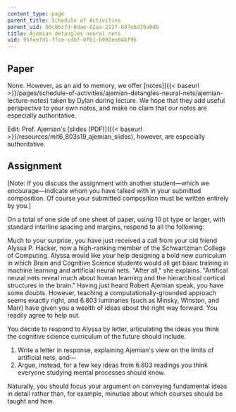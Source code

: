 ```yaml
---
content_type: page
parent_title: Schedule of Activities
parent_uid: 00c0bcfd-0dae-62aa-223f-607ebd39a0db
title: Ajemian detangles neural nets
uid: 95fee7d1-ffce-cdbf-0fb1-b992ee84bf9b
---
```


Paper
-----

None. However, as an aid to memory, we offer [notes]({{< baseurl >}}/pages/schedule-of-activities/ajemian-detangles-neural-nets/ajemian-lecture-notes) taken by Dylan during lecture. We hope that they add useful perspective to your own notes, and make no claim that our notes are especially authoritative.

Edit: Prof. Ajemian's [slides (PDF)]({{< baseurl >}}/resources/mit6_803s19_ajemian_slides), however, are especially authoritative.

Assignment
----------

\[Note: If you discuss the assignment with another student—which we encourage—indicate whom you have talked with in your submitted composition. Of course your submitted composition must be written entirely by you.\]

On a total of one side of one sheet of paper, using 10 pt type or larger, with standard interline spacing and margins, respond to all the following:

Much to your surprise, you have just received a call from your old friend Alyssa P. Hacker, now a high-ranking member of the Schwartzman College of Computing. Alyssa would like your help designing a bold new curriculum in which Brain and Cognitive Science students would all get basic training in machine learning and artificial neural nets. "After all," she explains. "Artifical neural nets reveal much about human learning and the hierarchical cortical structures in the brain." Having just heard Robert Ajemian speak, you have some doubts. However, teaching a computationally-grounded approach seems exactly right, and 6.803 luminaries (such as Minsky, Winston, and Marr) have given you a wealth of ideas about the right way forward. You readily agree to help out.

You decide to respond to Alyssa by letter, articulating the ideas you think the cognitive science curriculum of the future should include.

1.  Write a letter in response, explaining Ajemian's view on the limits of artificial nets, and—
2.  Argue, instead, for a few key ideas from 6.803 readings you think everyone studying mental processes should know.

Naturally, you should focus your argument on conveying fundamental ideas in detail rather than, for example, minutiae about which courses should be taught and how.